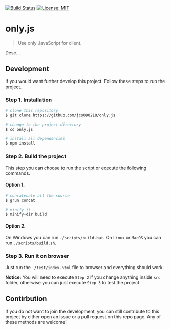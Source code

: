 [![Build Status](https://travis-ci.com/jcs090218/only.js.svg?branch=master)](https://travis-ci.com/jcs090218/only.js)
[![License: MIT](https://img.shields.io/badge/License-MIT-yellow.svg)](https://opensource.org/licenses/MIT)


# only.js
> Use only JavaScript for client.

Desc...


## Development
If you would want further develop this project. Follow these 
steps to run the project.
### Step 1. Installation
```sh
# clone this repository
$ git clone https://github.com/jcs090218/only.js

# change to the project directory
$ cd only.js

# install all dependencies
$ npm install
```
### Step 2. Build the project
This step you can choose to run the script or execute 
the following commands.
#### Option 1.
```sh
# concatenate all the source
$ grun concat

# minify it
$ minify-dir build
```
#### Option 2.
On Windows you can run `./scripts/build.bat`. On `Linux` 
or `MacOS` you can run `./scripts/build.sh`.

### Step 3. Run it on browser
Just run the `./test/index.html` file to browser and 
everything should work.

**Notice:** You will need to execute `Step 2` if you change 
anything inside `src` folder, otherwise you can just execute 
`Step 3` to test the project.


## Contirbution
If you do not want to join the development, you can still 
contribute to this project by either open an issue or 
a pull request on this repo page. Any of these methods are 
welcome!
